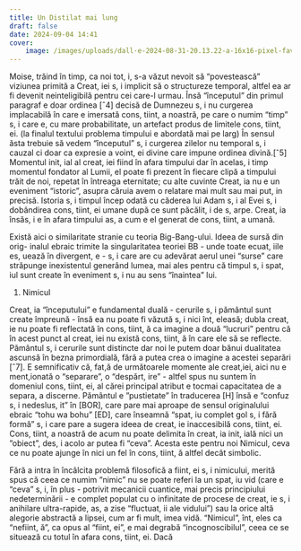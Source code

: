 ```yaml
---
title: Un Distilat mai lung
draft: false
date: 2024-09-04 14:41
cover:
	image: /images/uploads/dall·e-2024-08-31-20.13.22-a-16x16-pixel-favicon-design-for-a-website-named-antimatter.-the-design-features-a-minimalistic-abstract-representation-of-a-split-atom-or-particle.webp
---
```

Moise, trăind în timp, ca noi tot, i, s-a văzut nevoit să “povestească” viziunea primită a Creat, iei s, i implicit să o structureze temporal, altfel ea ar fi devenit neinteligibilă pentru cei care-l urmau. Însă “începutul” din primul paragraf e doar ordinea \[ˆ4] decisă de Dumnezeu s, i nu curgerea implacabilă în care e imersată cons, tiint, a noastră, pe care o numim “timp” s, i care e, cu mare probabilitate, un artefact produs de limitele cons, tiint, ei. (la finalul textului problema timpului e abordată mai pe larg) În sensul ăsta trebuie să vedem “începutul” s, i curgerea zilelor nu temporal s, i cauzal ci doar ca expresie a voint, ei divine care impune ordinea divină.\[ˆ5] Momentul init, ial al creat, iei fiind în afara timpului dar în acelas, i timp momentul fondator al Lumii, el poate fi prezent în fiecare clipă a timpului trăit de noi, repetat în întreaga eternitate; cu alte cuvinte Creat, ia nu e un eveniment “istoric”, asupra căruia avem o relatare mai mult sau mai put, in precisă. Istoria s, i timpul încep odată cu căderea lui Adam s, i al Evei s, i dobândirea cons, tiint, ei umane după ce sunt păcălit, i de s, arpe. Creat, ia însăs, i e în afara timpului as, a cum e el generat de cons, tiint, a umană.

Există aici o similaritate stranie cu teoria Big-Bang-ului. Ideea de sursă din orig- inalul ebraic trimite la singularitatea teoriei BB - unde toate ecuat, iile es, uează în divergent, e - s, i care are cu adevărat aerul unei “surse” care străpunge inexistentul generând lumea, mai ales pentru că timpul s, i spat, iul sunt create în eveniment s, i nu au sens “înaintea” lui.

1. Nimicul

Creat, ia “începutului” e fundamental duală - cerurile s, i pământul sunt create împreună - însă ea nu poate fi văzută s, i nici înt, eleasă; dubla creat, ie nu poate fi reflectată în cons, tiint, ă ca imagine a două “lucruri” pentru că în acest punct al creat, iei nu există cons, tiint, ă în care ele să se reflecte. Pământul s, i cerurile sunt distincte dar noi le putem doar bănui dualitatea ascunsă în bezna primordială, fără a putea crea o imagine a acestei separări \[ˆ7]. E semnificativ că, fat,ă de următoarele momente ale creat,iei, aici nu e ment,ionată o “separare”, o “despărt, ire” - altfel spus nu suntem în domeniul cons, tiint, ei, al cărei principal atribut e tocmai capacitatea de a separa, a discerne. Pământul e ”pustietate” în traducerea \[H] însă e “confuz s, i nedeslus, it” în \[BOR], care pare mai aproape de sensul originalului ebraic “tohu wa bohu” \[ED], care înseamnă “spat, iu complet gol s, i fără formă” s, i care pare a sugera ideea de creat, ie inaccesibilă cons, tiint, ei. Cons, tiint, a noastră de acum nu poate delimita în creat, ia init, ială nici un ”obiect”, des, i acolo ar putea fi “ceva”. Acesta este pentru noi Nimicul, ceva ce nu poate ajunge în nici un fel în cons, tiint, ă altfel decât simbolic.

Fără a intra în încâlcita problemă filosofică a fiint, ei s, i nimicului, merită spus că ceea ce numim “nimic” nu se poate referi la un spat, iu vid (care e “ceva” s, i, în plus - potrivit mecanicii cuantice, mai precis principiului nedeterminării - e complet populat cu o infinitate de procese de creat, ie s, i anihilare ultra-rapide, as, a zise “fluctuat, ii ale vidului”) sau la orice altă alegorie abstractă a lipsei, cum ar fi mult, imea vidă. “Nimicul”, înt, eles ca “nefiint, ă”, ca opus al “fiint, ei”, e mai degrabă “incognoscibilul”, ceea ce se situează cu totul în afara cons, tiint, ei. Dacă
